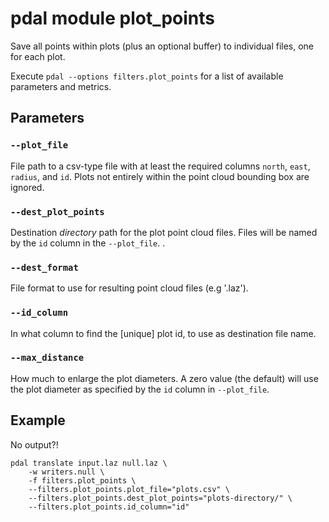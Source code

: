 # pdal module plot_points

Save all points within plots (plus an optional buffer) to individual files, one for each plot. 

Execute `pdal --options filters.plot_points` for a list of available parameters and metrics.


## Parameters

### `--plot_file`
File path to a csv-type file with at least the required columns `north`, `east`, `radius`, and `id`. 
Plots not entirely within the point cloud bounding box are ignored. 

### `--dest_plot_points`
Destination *directory* path for the plot point cloud files. 
Files will be named by the `id` column in the `--plot_file`.
.
### `--dest_format`
File format to use for resulting point cloud files (e.g '.laz'). 

### `--id_column`
In what column to find the [unique] plot id, to use as destination file name. 

### `--max_distance`
How much to enlarge the plot diameters. A zero value (the default) will use the plot diameter as specified by the `id` column in `--plot_file`.


## Example

No output?!

	pdal translate input.laz null.laz \
		-w writers.null \
		-f filters.plot_points \
		--filters.plot_points.plot_file="plots.csv" \
		--filters.plot_points.dest_plot_points="plots-directory/" \
		--filters.plot_points.id_column="id" 

